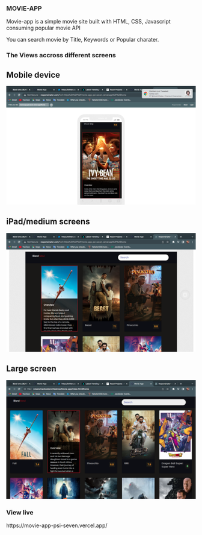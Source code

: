 ### MOVIE-APP
<p>Movie-app is a simple movie site built with HTML, CSS, Javascript consuming popular movie API</p>
<p>You can search movie by Title, Keywords or Popular charater.</p>

### The Views accross different screens 
## Mobile device
<img src="./images/blardMovi-sm.png" alt="sm-screen" width="" height="">

## iPad/medium screens
<img src="./images/blardMovi-md.png" alt="md-screen" width="" height="">

## Large screen
<img src="./images/blardMovi-lg.png" alt="lg-screen" width="" height="">

### View live
<p>https://movie-app-psi-seven.vercel.app/</p>
